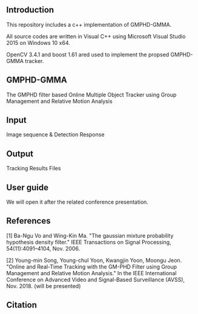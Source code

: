 ## Introduction
This repository includes a c++ implementation of GMPHD-GMMA.

All source codes are written in Visual C++ using Microsoft Visual Studio 2015 on Windows 10 x64.

OpenCV 3.4.1 and boost 1.61 ared used to implement the propsed GMPHD-GMMA tracker.

## GMPHD-GMMA
The GMPHD filter based Online Multiple Object Tracker using Group Management and Relative Motion Analysis

## Input
Image sequence & Detection Response

## Output
Tracking Results Files

## User guide
We will open it after the related conference presentation.

## References
[1] Ba-Ngu Vo and Wing-Kin Ma. "The gaussian mixture probability hypothesis density filter." IEEE Transactions on Signal Processing, 54(11):4091–4104, Nov. 2006.

[2] Young-min Song, Young-chul Yoon, Kwangjin Yoon, Moongu Jeon. "Online and Real-Time Tracking with the GM-PHD Filter
using Group Management and Relative Motion Analysis." In the IEEE International Conference on Advanced Video and Signal-Based Surveillance (AVSS), Nov. 2018. (will be presented) 

## Citation
